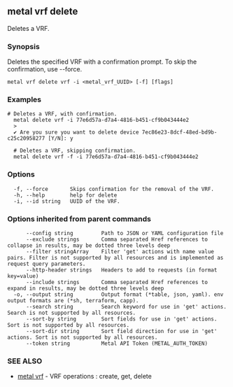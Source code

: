 ## metal vrf delete

Deletes a VRF.

### Synopsis

Deletes the specified VRF with a confirmation prompt. To skip the confirmation, use --force.

```
metal vrf delete vrf -i <metal_vrf_UUID> [-f] [flags]
```

### Examples

```
# Deletes a VRF, with confirmation.
  metal delete vrf -i 77e6d57a-d7a4-4816-b451-cf9b043444e2
  >
  ✔ Are you sure you want to delete device 7ec86e23-8dcf-48ed-bd9b-c25c20958277 [Y/N]: y

  # Deletes a VRF, skipping confirmation.
  metal delete vrf -f -i 77e6d57a-d7a4-4816-b451-cf9b043444e2
```

### Options

```
  -f, --force       Skips confirmation for the removal of the VRF.
  -h, --help        help for delete
  -i, --id string   UUID of the VRF.
```

### Options inherited from parent commands

```
      --config string         Path to JSON or YAML configuration file
      --exclude strings       Comma separated Href references to collapse in results, may be dotted three levels deep
      --filter stringArray    Filter 'get' actions with name value pairs. Filter is not supported by all resources and is implemented as request query parameters.
      --http-header strings   Headers to add to requests (in format key=value)
      --include strings       Comma separated Href references to expand in results, may be dotted three levels deep
  -o, --output string         Output format (*table, json, yaml). env output formats are (*sh, terraform, capp).
      --search string         Search keyword for use in 'get' actions. Search is not supported by all resources.
      --sort-by string        Sort fields for use in 'get' actions. Sort is not supported by all resources.
      --sort-dir string       Sort field direction for use in 'get' actions. Sort is not supported by all resources.
      --token string          Metal API Token (METAL_AUTH_TOKEN)
```

### SEE ALSO

* [metal vrf](metal_vrf.md)	 - VRF operations : create, get, delete

